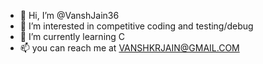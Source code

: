 - 👋 Hi, I’m @VanshJain36
- 👀 I’m interested in competitive coding and testing/debug
- 🌱 I’m currently learning C
- 📫 you can reach me at VANSHKRJAIN@GMAIL.COM

<!---
VanshJain36/VanshJain36 is a ✨ special ✨ repository because its `README.md` (this file) appears on your GitHub profile.
You can click the Preview link to take a look at your changes.
--->
